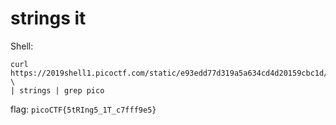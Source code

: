 # strings it
Shell:
```
curl https://2019shell1.picoctf.com/static/e93edd77d319a5a634cd4d20159cbc1d/strings \
| strings | grep pico
```
flag: `picoCTF{5tRIng5_1T_c7fff9e5}`